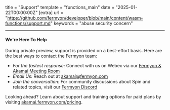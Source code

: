 title = "Support"
template = "functions_main"
date = "2025-01-22T00:00:00Z"
[extra]
url = "https://github.com/fermyon/developer/blob/main/content/wasm-functions/support.md"
keywords = "abuse security concern"

---

#### We're Here To Help

During private preview, support is provided on a best-effort basis. Here are the best ways to contact the Fermyon team:

* *For the fastest response:* Connect with us on Webex via our [Fermyon & Akamai Meeting Room](webexteams://im?space=3e625be0-b743-11ef-bf5d-bf326465b5e4)
* *Email Us:* Reach out at [akamai@fermyon.com](mailto://akamai@fermyon.com)
* *Join the conversation:* For community discussions about Spin and related topics, visit our [Fermyon Discord](https://discord.gg/AAFNfS7NGf)

Looking ahead? Learn about support and training options for paid plans by visiting [akamai.fermyon.com/pricing](https://akamai.fermyon.com/#pricing). 